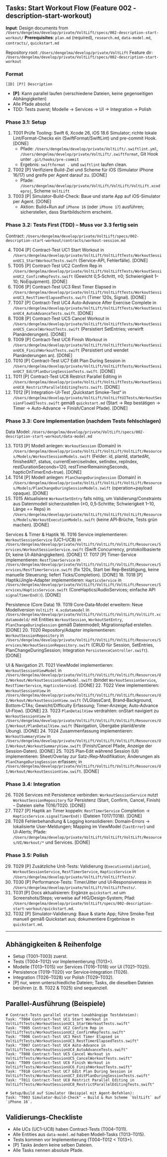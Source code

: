 ## Tasks: Start Workout Flow (Feature 002 - description-start-workout)

**Input**: Design documents from `/Users/dengelma/develop/private/VoltLift/specs/002-description-start-workout/`
**Prerequisites**: `plan.md` (required), `research.md`, `data-model.md`, `contracts/`, `quickstart.md`

Repository root: `/Users/dengelma/develop/private/VoltLift`
Feature dir: `/Users/dengelma/develop/private/VoltLift/specs/002-description-start-workout`

### Format
`[ID] [P?] Description`
- **[P]**: Kann parallel laufen (verschiedene Dateien, keine gegenseitigen Abhängigkeiten)
- Alle Pfade absolut
- TDD: Tests zuerst; Modelle → Services → UI → Integration → Polish

### Phase 3.1: Setup
1. T001 Prüfe Tooling: Swift 6, Xcode 26, iOS 18.6 Simulator; richte lokale Lint/Format-Checks ein (SwiftFormat/SwiftLint) und pre-commit Hook. [DONE]
   - Pfade: `/Users/dengelma/develop/private/VoltLift/.swiftlint.yml`, `/Users/dengelma/develop/private/VoltLift/.swiftformat`, Git Hook unter `.git/hooks/pre-commit`
   - Ergebnis: `swiftformat .` und `swiftlint` laufen clean.
2. T002 [P] Verifiziere Build-Ziel und Scheme für iOS (Simulator iPhone 16/17) und greife per Agent darauf zu. [DONE]
   - Pfade: `/Users/dengelma/develop/private/VoltLift/VoltLift/VoltLift.xcodeproj`, Scheme `VoltLift`
3. T003 [P] Simulator-Build-Check: Baue und starte App auf iOS-Simulator per Agent. [DONE]
   - Aktion: Build+Run auf `iPhone 16` (oder `iPhone 17`) ausführen; sicherstellen, dass Startbildschirm erscheint.

### Phase 3.2: Tests First (TDD) – Muss vor 3.3 fertig sein
Contract: `/Users/dengelma/develop/private/VoltLift/specs/002-description-start-workout/contracts/workout-session.md`

4. T004 [P] Contract-Test UC1 Start Workout in `/Users/dengelma/develop/private/VoltLift/VoltLiftTests/WorkoutSessionUC1_StartWorkoutTests.swift` (Service-API, Fehlerfälle). [DONE]
5. T005 [P] Contract-Test UC2 Confirm Rep in `/Users/dengelma/develop/private/VoltLift/VoltLiftTests/WorkoutSessionUC2_ConfirmRepTests.swift` (Gewicht 0,5‑Schritt, ≥0; Schwierigkeit 1–10; NoEquipment). [DONE]
6. T006 [P] Contract-Test UC3 Rest Timer Elapsed in `/Users/dengelma/develop/private/VoltLift/VoltLiftTests/WorkoutSessionUC3_RestTimerElapsedTests.swift` (Timer 120s, Signal). [DONE]
7. T007 [P] Contract-Test UC4 Auto‑Advance After Exercise Complete in `/Users/dengelma/develop/private/VoltLift/VoltLiftTests/WorkoutSessionUC4_AutoAdvanceTests.swift`. [DONE]
8. T008 [P] Contract-Test UC5 Cancel Workout in `/Users/dengelma/develop/private/VoltLift/VoltLiftTests/WorkoutSessionUC5_CancelWorkoutTests.swift` (Persistiert SetEntries; verwirft Planänderungen). [DONE]
9. T009 [P] Contract-Test UC6 Finish Workout in `/Users/dengelma/develop/private/VoltLift/VoltLiftTests/WorkoutSessionUC6_FinishWorkoutTests.swift` (Persistiert und wendet Planänderungen an). [DONE]
10. T010 [P] Contract-Test UC7 Edit Plan During Session in `/Users/dengelma/develop/private/VoltLift/VoltLiftTests/WorkoutSessionUC7_EditPlanDuringSessionTests.swift`. [DONE]
11. T011 [P] Contract-Test UC8 Restrict Parallel Editing in `/Users/dengelma/develop/private/VoltLift/VoltLiftTests/WorkoutSessionUC8_RestrictParallelEditingTests.swift`. [DONE]
12. T012 [P] Integration-UI-Test „Quickstart Smoke-Test“ in `/Users/dengelma/develop/private/VoltLift/VoltLiftUITests/WorkoutSessionFlowUITests.swift` gemäß `quickstart.md` (Start → Rep bestätigen → Timer → Auto‑Advance → Finish/Cancel Pfade). [DONE]

### Phase 3.3: Core Implementation (nachdem Tests fehlschlagen)
Data Model: `/Users/dengelma/develop/private/VoltLift/specs/002-description-start-workout/data-model.md`

13. T013 [P] Modell anlegen: `WorkoutSession` (Domain) in `/Users/dengelma/develop/private/VoltLift/VoltLift/VoltLift/Resources/Models/WorkoutSessionModels.swift` (Felder: id, planId, startedAt, finishedAt?, status, currentExerciseIndex, setIndex, repIndex, restDurationSeconds=120, restTimerRemainingSeconds, hapticOnTimerEnd=true). [DONE]
14. T014 [P] Modell anlegen: `PlanChangeDuringSession` (Domain) in `/Users/dengelma/develop/private/VoltLift/VoltLift/VoltLift/Resources/Models/PlanChangeDuringSessionModels.swift` (operation+payload opaque). [DONE]
15. T015 Aktualisiere `WorkoutSetEntry` falls nötig, um Validierung/Constraints aus Datenmodell sicherzustellen (≥0, 0,5‑Schritte; Schwierigkeit 1–10, Länge == Reps) in `/Users/dengelma/develop/private/VoltLift/VoltLift/VoltLift/Resources/Models/WorkoutExecutionModels.swift` (keine API‑Brüche, Tests grün machen). [DONE]

Services & Timer & Haptik
16. T016 Service implementieren: `WorkoutSessionService` (UC1–UC8) in `/Users/dengelma/develop/private/VoltLift/VoltLift/VoltLift/Resources/Services/WorkoutSessionService.swift` (Swift Concurrency, protokollbasierte DI; keine UI‑Abhängigkeiten). [DONE]
17. T017 [P] Timer‑Service implementieren: `RestTimerService` in `/Users/dengelma/develop/private/VoltLift/VoltLift/VoltLift/Resources/Services/RestTimerService.swift` (fix 120s, Start bei Rep‑Bestätigung, keine manuelle Steuerung; liefert Ticks/Completion). [DONE]
18. T018 [P] Haptik/Jingle‑Adapter implementieren: `HapticsService` in `/Users/dengelma/develop/private/VoltLift/VoltLift/VoltLift/Resources/Services/HapticsService.swift` (CoreHaptics/AudioServices; einfache API `signalTimerEnd()`). [DONE]

Persistence (Core Data)
19. T019 Core‑Data‑Model erweitern: Neue Modellversion `VoltLift 4.xcdatamodel` in `/Users/dengelma/develop/private/VoltLift/VoltLift/VoltLift/VoltLift.xcdatamodeld/` mit Entities `WorkoutSession`, `WorkoutSetEntry`, `PlanChangeDuringSession` gemäß Datenmodell; Migrationspfad erstellen. [DONE]
20. T020 Repository/Adapter implementieren: `WorkoutSessionRepository` in `/Users/dengelma/develop/private/VoltLift/VoltLift/VoltLift/Resources/Services/WorkoutSessionRepository.swift` (CRUD für Session, SetEntries, PlanChangeDuringSession; Integration `PersistenceController.swift`). [DONE]

UI & Navigation
21. T021 ViewModel implementieren: `WorkoutSessionViewModel` in `/Users/dengelma/develop/private/VoltLift/VoltLift/VoltLift/Resources/UI/Workout/WorkoutSessionViewModel.swift` (bindet `WorkoutSessionService`, `RestTimerService`, `HapticsService`). [DONE]
22. T022 View implementieren: `WorkoutSessionView` in `/Users/dengelma/develop/private/VoltLift/VoltLift/VoltLift/Resources/UI/Workout/WorkoutSessionView.swift` (VLGlassCard, Brand‑Background, Bottom‑CTAs; Gewicht/Difficulty Erfassung; Timer‑Anzeige; Auto‑Advance UI‑Flow). [DONE]
23. T023 `PlanDetailView` verdrahten: onStart navigiert zu `WorkoutSessionView` in `/Users/dengelma/develop/private/VoltLift/VoltLift/VoltLift/Resources/UI/Workout/PlanDetailView.swift` (Navigation, Übergabe planId/erste Übung). [DONE]
24. T024 Zusammenfassung implementieren: `WorkoutSummaryView` in `/Users/dengelma/develop/private/VoltLift/VoltLift/VoltLift/Resources/UI/Workout/WorkoutSummaryView.swift` (Finish/Cancel Pfade, Anzeige der Session‑Daten). [DONE]
25. T025 Plan‑Edit während Session (UI) implementieren: Sheet/Overlay zur Satz‑/Rep‑Modifikation; Änderungen als `PlanChangeDuringSession` erfassen; in `/Users/dengelma/develop/private/VoltLift/VoltLift/VoltLift/Resources/UI/Workout/WorkoutSessionView.swift`. [DONE]

### Phase 3.4: Integration
26. T026 Services mit Persistence verbinden: `WorkoutSessionService` nutzt `WorkoutSessionRepository` für Persistenz (Start, Confirm, Cancel, Finish) – Dateien siehe T016/T020. [DONE]
27. T027 [P] Haptik an Timer koppeln: `RestTimerService` Completion → `HapticsService.signalTimerEnd()` (Dateien T017/T018). [DONE]
28. T028 Fehlerbehandlung & Logging konsolidieren: Domain‑Errors → lokalisierte User‑Meldungen; Mapping im ViewModel (`lastError`) und UI‑Alerts; Pfade: `/Users/dengelma/develop/private/VoltLift/VoltLift/VoltLift/Resources/UI/Workout/*` und Services. [DONE]

### Phase 3.5: Polish
29. T029 [P] Zusätzliche Unit‑Tests: Validierung (`ExecutionValidation`), `WorkoutSessionService`, `RestTimerService`, `HapticsService` in `/Users/dengelma/develop/private/VoltLift/VoltLiftTests/`.
30. T030 [P] Performance‑Tests: Timer/Jitter und UI‑Responsiveness in `/Users/dengelma/develop/private/VoltLift/VoltLiftTests/`.
31. T031 [P] Docs aktualisieren: Ergänze `quickstart.md` um Screenshots/Steps; verweise auf HIG/Design‑System; Pfad: `/Users/dengelma/develop/private/VoltLift/specs/002-description-start-workout/quickstart.md`.
32. T032 [P] Simulator‑Validierung: Baue & starte App; führe Smoke‑Test manuell gemäß Quickstart aus; dokumentiere Ergebnisse in `quickstart.md`.

---

## Abhängigkeiten & Reihenfolge
- Setup (T001–T003) zuerst.
- Tests (T004–T012) vor Implementierung (T013+).
- Modelle (T013–T015) vor Services (T016–T018) vor UI (T021–T025).
- Persistence (T019–T020) vor Service‑Integration (T026).
- Integration (T026–T028) vor Polish (T029–T032).
- [P] nur, wenn unterschiedliche Dateien; Tasks, die dieselben Dateien berühren (z. B. T022 & T025) sind sequenziell.

## Parallel-Ausführung (Beispiele)
```
# Contract-Tests parallel starten (unabhängige Testdateien):
Task: "T004 Contract-Test UC1 Start Workout in VoltLiftTests/WorkoutSessionUC1_StartWorkoutTests.swift"
Task: "T005 Contract-Test UC2 Confirm Rep in VoltLiftTests/WorkoutSessionUC2_ConfirmRepTests.swift"
Task: "T006 Contract-Test UC3 Rest Timer Elapsed in VoltLiftTests/WorkoutSessionUC3_RestTimerElapsedTests.swift"
Task: "T007 Contract-Test UC4 Auto‑Advance in VoltLiftTests/WorkoutSessionUC4_AutoAdvanceTests.swift"
Task: "T008 Contract-Test UC5 Cancel Workout in VoltLiftTests/WorkoutSessionUC5_CancelWorkoutTests.swift"
Task: "T009 Contract-Test UC6 Finish Workout in VoltLiftTests/WorkoutSessionUC6_FinishWorkoutTests.swift"
Task: "T010 Contract-Test UC7 Edit Plan During Session in VoltLiftTests/WorkoutSessionUC7_EditPlanDuringSessionTests.swift"
Task: "T011 Contract-Test UC8 Restrict Parallel Editing in VoltLiftTests/WorkoutSessionUC8_RestrictParallelEditingTests.swift"

# Setup/Build auf Simulator (Beispiel mit Agent-Befehlen):
Task: "T003 Simulator-Build-Check" → Build & Run Scheme `VoltLift` auf `iPhone 16`.
```

## Validierungs-Checkliste
- Alle UCs (UC1–UC8) haben Contract‑Tests (T004–T011).
- Alle Entities aus `data-model.md` haben Modell‑Tasks (T013–T015).
- Tests kommen vor Implementierung (T004–T012 < T013+).
- [P] Tasks ändern keine selben Dateien.
- Alle Tasks nennen absolute Pfade.


